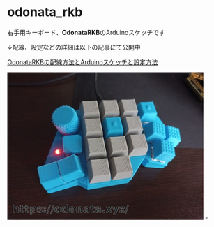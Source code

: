 # odonata_rkb
右手用キーボード、**OdonataRKB**のArduinoスケッチです

↓配線、設定などの詳細は以下の記事にて公開中

[OdonataRKBの配線方法とArduinoスケッチと設定方法](https://odonata.xyz/diary/RWl5SGktM2l1UlFaS01zNA==)



![配線](keyboard.webp) -